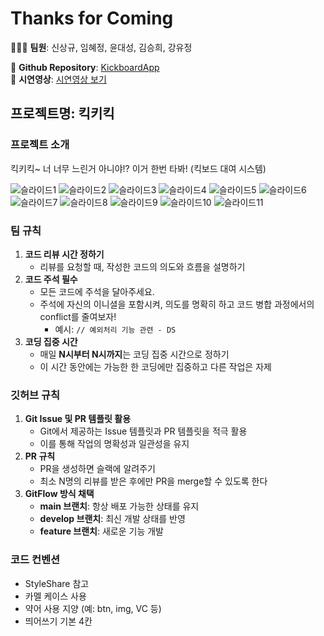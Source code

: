 # Thanks for Coming

👩🏻‍💻 **팀원**: 신상규, 임혜정, 윤대성, 김승희, 강유정

📓 **Github Repository**: [KickboardApp](https://github.com/qockqock/KickboardApp)  
📓 **시연영상**: [시연영상 보기](https://www.youtube.com/watch?v=TsSXJ0TOU6o)

## 프로젝트명: 킥키킥

### 프로젝트 소개
킥키킥~ 너 너무 느린거 아니야!? 이거 한번 타봐! (킥보드 대여 시스템)

![슬라이드1](https://github.com/user-attachments/assets/14c674fe-7ec3-4b22-8ac2-f17a5181e374)
![슬라이드2](https://github.com/user-attachments/assets/11e71b36-8c1c-4cfc-9db2-664e20a3a2fc)
![슬라이드3](https://github.com/user-attachments/assets/00b3d533-acac-471f-a96b-76a0470c8dd9)
![슬라이드4](https://github.com/user-attachments/assets/6a2fe61d-7531-4946-8718-ec5ec75a4d51)
![슬라이드5](https://github.com/user-attachments/assets/00fe1f71-c986-4a7e-b691-e73bfec0d0f4)
![슬라이드6](https://github.com/user-attachments/assets/d3dd848d-1f95-4a25-9fdb-4fdbe7f8e049)
![슬라이드7](https://github.com/user-attachments/assets/9d08cb04-e89b-4b69-aa75-5e2f795eff2f)
![슬라이드8](https://github.com/user-attachments/assets/e270517d-4065-4349-8b58-266a0792d408)
![슬라이드9](https://github.com/user-attachments/assets/8adf73f1-0522-450e-9aa0-3aad994591e8)
![슬라이드10](https://github.com/user-attachments/assets/31872622-efb4-4cb1-b26b-dbdbb6fd9469)
![슬라이드11](https://github.com/user-attachments/assets/74be191a-f8f6-43bc-9a6a-64cfc2ddf1da)

### 팀 규칙

1. **코드 리뷰 시간 정하기**
    - 리뷰를 요청할 때, 작성한 코드의 의도와 흐름을 설명하기
2. **코드 주석 필수**
    - 모든 코드에 주석을 달아주세요.
    - 주석에 자신의 이니셜을 포함시켜, 의도를 명확히 하고 코드 병합 과정에서의 conflict를 줄여보자!
        - 예시: `// 예외처리 기능 관련 - DS`
3. **코딩 집중 시간**
    - 매일 **N시부터 N시까지**는 코딩 집중 시간으로 정하기
    - 이 시간 동안에는 가능한 한 코딩에만 집중하고 다른 작업은 자제

### 깃허브 규칙

1. **Git Issue 및 PR 템플릿 활용**
    - Git에서 제공하는 Issue 템플릿과 PR 템플릿을 적극 활용
    - 이를 통해 작업의 명확성과 일관성을 유지
2. **PR 규칙**
    - PR을 생성하면 슬랙에 알려주기
    - 최소 N명의 리뷰를 받은 후에만 PR을 merge할 수 있도록 한다
3. **GitFlow 방식 채택**
    - **main 브랜치**: 항상 배포 가능한 상태를 유지
    - **develop 브랜치**: 최신 개발 상태를 반영
    - **feature 브랜치**: 새로운 기능 개발

### 코드 컨벤션

- StyleShare 참고
- 카멜 케이스 사용
- 약어 사용 지양 (예: btn, img, VC 등)
- 띄어쓰기 기본 4칸
